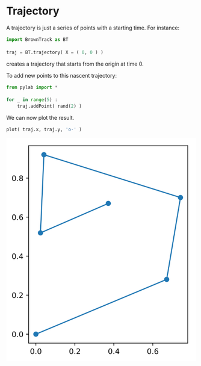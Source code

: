 # Trajectory

A trajectory is just a series of points with a starting time. For instance:
``` python
import BrownTrack as BT

traj = BT.trajectory( X = ( 0, 0 ) )
```
creates a trajectory that starts from the origin at time 0.

To add new points to this nascent trajectory:
``` python
from pylab import *

for _ in range(5) :
    traj.addPoint( rand(2) )
```
We can now plot the result.
``` python
plot( traj.x, traj.y, 'o-' )
```
![Single trajectory](../figures/simple_trajectory.svg)
